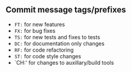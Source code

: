 ## Commit message tags/prefixes

- `FT:` for new features
- `FX:` for bug fixes
- `TS:` for new tests and fixes to tests
- `DC:` for documentation only changes
- `RF:` for code refactoring
- `ST:` for code style changes
- `CH:' for changes to auxillary/build tools
